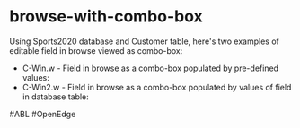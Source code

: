 # browse-with-combo-box

Using Sports2020 database and Customer table, here's two examples of editable field in browse viewed as combo-box:
- C-Win.w - Field in browse as a combo-box populated by pre-defined values:
- C-Win2.w - Field in browse as a combo-box populated by values of field in database table:

#ABL #OpenEdge

